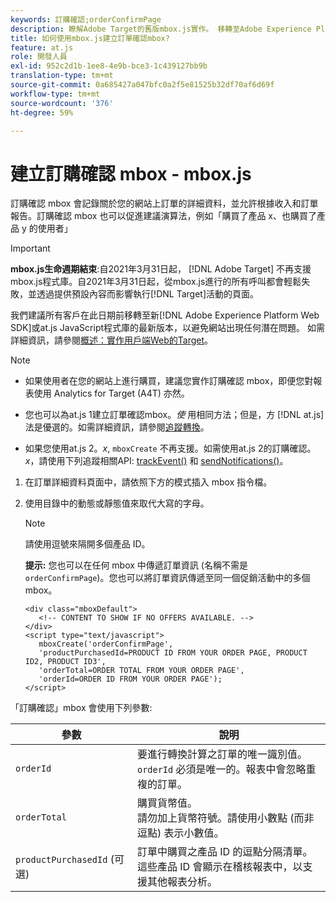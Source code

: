 ```yaml
---
keywords: 訂購確認;orderConfirmPage
description: 瞭解Adobe Target的舊版mbox.js實作。 移轉至Adobe Experience Platform網頁SDK（AEP網頁SDK）或最新版的at.js。
title: 如何使用mbox.js建立訂單確認mbox?
feature: at.js
role: 開發人員
exl-id: 952c2d1b-1ee8-4e9b-bce3-1c439127bb9b
translation-type: tm+mt
source-git-commit: 0a685427a047bfc0a2f5e81525b32df70af6d69f
workflow-type: tm+mt
source-wordcount: '376'
ht-degree: 59%

---
```


# 建立訂購確認 mbox - mbox.js

訂購確認 mbox 會記錄關於您的網站上訂單的詳細資料，並允許根據收入和訂單報告。訂購確認 mbox 也可以促進建議演算法，例如「購買了產品 x、也購買了產品 y 的使用者」

>[!IMPORTANT]
>
>**mbox.js生命週期結束**:自2021年3月31日起， [!DNL Adobe Target] 不再支援mbox.js程式庫。自2021年3月31日起，從mbox.js進行的所有呼叫都會輕鬆失敗，並透過提供預設內容而影響執行[!DNL Target]活動的頁面。
>
>我們建議所有客戶在此日期前移轉至新[!DNL Adobe Experience Platform Web SDK]或at.js JavaScript程式庫的最新版本，以避免網站出現任何潛在問題。 如需詳細資訊，請參閱[概述：實作用戶端Web的Target](/help/c-implementing-target/c-implementing-target-for-client-side-web/implement-target-for-client-side-web.md)。

>[!NOTE]
>
>* 如果使用者在您的網站上進行購買，建議您實作訂購確認 mbox，即便您對報表使用 Analytics for Target (A4T) 亦然。
   >
   >
* 您也可以為at.js 1建立訂單確認mbox。*使* 用相同方法；但是，方 [!DNL at.js] 法是優選的。如需詳細資訊，請參閱[追蹤轉換](/help/c-implementing-target/c-implementing-target-for-client-side-web/how-to-deployatjs/implementing-target-without-a-tag-manager.md#task_E85D2F64FEB84201A594F2288FABF053)。
   >
   >
* 如果您使用at.js 2。*x*, `mboxCreate` 不再支援。如需使用at.js 2的訂購確認。*x*，請使用下列追蹤相關API: [trackEvent()](/help/c-implementing-target/c-implementing-target-for-client-side-web/adobe-target-trackevent.md) 和 [sendNotifications()](/help/c-implementing-target/c-implementing-target-for-client-side-web/adobe.target.sendnotifications-atjs-21.md)。


1. 在訂單詳細資料頁面中，請依照下方的模式插入 mbox 指令檔。
1. 使用目錄中的動態或靜態值來取代大寫的字母。

   >[!NOTE]
   >
   >請使用逗號來隔開多個產品 ID。

   **提示:** 您也可以在任何 mbox 中傳遞訂單資訊 (名稱不需是 `orderConfirmPage`)。您也可以將訂單資訊傳遞至同一個促銷活動中的多個 mbox。

   ```
   <div class="mboxDefault"> 
      <!-- CONTENT TO SHOW IF NO OFFERS AVAILABLE. --> 
   </div> 
   <script type="text/javascript">    
      mboxCreate('orderConfirmPage', 
      'productPurchasedId=PRODUCT ID FROM YOUR ORDER PAGE, PRODUCT ID2, PRODUCT ID3', 
      'orderTotal=ORDER TOTAL FROM YOUR ORDER PAGE', 
      'orderId=ORDER ID FROM YOUR ORDER PAGE'); 
   </script> 
   ```

「訂購確認」mbox 會使用下列參數:

| 參數 | 說明 |
|--- |--- |
| `orderId` | 要進行轉換計算之訂單的唯一識別值。<br>`orderId` 必須是唯一的。報表中會忽略重複的訂單。 |
| `orderTotal` | 購買貨幣值。<br>請勿加上貨幣符號。請使用小數點 (而非逗點) 表示小數值。 |
| `productPurchasedId` (可選) | 訂單中購買之產品 ID 的逗點分隔清單。<br>這些產品 ID 會顯示在稽核報表中，以支援其他報表分析。 |
